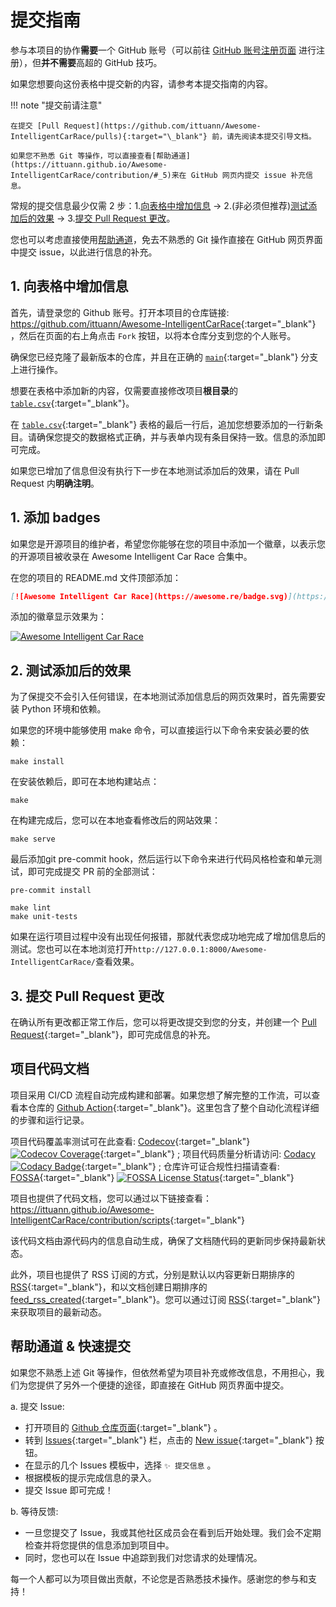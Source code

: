 # 提交指南

参与本项目的协作**需要**一个 GitHub 账号（可以前往 [GitHub 账号注册页面](https://github.com/signup) 进行注册），但**并不需要**高超的 GitHub 技巧。

如果您想要向这份表格中提交新的内容，请参考本提交指南的内容。

!!! note "提交前请注意"

    在提交 [Pull Request](https://github.com/ittuann/Awesome-IntelligentCarRace/pulls){:target="\_blank"} 前，请先阅读本提交引导文档。

    如果您不熟悉 Git 等操作，可以直接查看[帮助通道](https://ittuann.github.io/Awesome-IntelligentCarRace/contribution/#_5)来在 GitHub 网页内提交 issue 补充信息。

常规的提交信息最少仅需 2 步：1.[向表格中增加信息](https://ittuann.github.io/Awesome-IntelligentCarRace/contribution/#_2) -> 2.(非必须但推荐)[测试添加后的效果](https://ittuann.github.io/Awesome-IntelligentCarRace/contribution/#_3) -> 3.[提交 Pull Request 更改](https://ittuann.github.io/Awesome-IntelligentCarRace/contribution/#_4)。

您也可以考虑直接使用[帮助通道](https://ittuann.github.io/Awesome-IntelligentCarRace/contribution/#_5)，免去不熟悉的 Git 操作直接在 GitHub 网页界面中提交 issue，以此进行信息的补充。

## 1. 向表格中增加信息

首先，请登录您的 Github 账号。打开本项目的仓库链接: <https://github.com/ittuann/Awesome-IntelligentCarRace>{:target="\_blank"} ，然后在页面的右上角点击 `Fork` 按钮，以将本仓库分支到您的个人账号。

确保您已经克隆了最新版本的仓库，并且在正确的 [`main`](https://github.com/ittuann/Awesome-IntelligentCarRace/tree/main){:target="\_blank"} 分支上进行操作。

想要在表格中添加新的内容，仅需要直接修改项目**根目录**的 [`table.csv`](https://github.com/ittuann/Awesome-IntelligentCarRace/blob/main/table.csv){:target="\_blank"}。

在 [`table.csv`](https://github.com/ittuann/Awesome-IntelligentCarRace/blob/main/table.csv){:target="\_blank"} 表格的最后一行后，追加您想要添加的一行新条目。请确保您提交的数据格式正确，并与表单内现有条目保持一致。信息的添加即可完成。

如果您已增加了信息但没有执行下一步在本地测试添加后的效果，请在 Pull Request 内**明确注明**。

## 1. 添加 badges

如果您是开源项目的维护者，希望您你能够在您的项目中添加一个徽章，以表示您的开源项目被收录在 Awesome Intelligent Car Race 合集中。

在您的项目的 README.md 文件顶部添加：

```markdown
[![Awesome Intelligent Car Race](https://awesome.re/badge.svg)](https://github.com/ittuann/Awesome-IntelligentCarRace)
```

添加的徽章显示效果为：

[![Awesome Intelligent Car Race](https://awesome.re/badge.svg)](https://github.com/ittuann/Awesome-IntelligentCarRace)

## 2. 测试添加后的效果

为了保提交不会引入任何错误，在本地测试添加信息后的网页效果时，首先需要安装 Python 环境和依赖。

如果您的环境中能够使用 make 命令，可以直接运行以下命令来安装必要的依赖：

```shell
make install
```

在安装依赖后，即可在本地构建站点：

```shell
make
```

在构建完成后，您可以在本地查看修改后的网站效果：

```shell
make serve
```

最后添加git pre-commit hook，然后运行以下命令来进行代码风格检查和单元测试，即可完成提交 PR 前的全部测试：

```shell
pre-commit install

make lint
make unit-tests
```

如果在运行项目过程中没有出现任何报错，那就代表您成功地完成了增加信息后的测试。您也可以在本地浏览打开`http://127.0.0.1:8000/Awesome-IntelligentCarRace/`查看效果。

## 3. 提交 Pull Request 更改

在确认所有更改都正常工作后，您可以将更改提交到您的分支，并创建一个 [Pull Request](https://github.com/ittuann/Awesome-IntelligentCarRace/pulls){:target="\_blank"}，即可完成信息的补充。

## 项目代码文档

项目采用 CI/CD 流程自动完成构建和部署。如果您想了解完整的工作流，可以查看本仓库的 [Github Action](https://github.com/ittuann/Awesome-IntelligentCarRace/actions){:target="\_blank"}。这里包含了整个自动化流程详细的步骤和运行记录。

项目代码覆盖率测试可在此查看: [Codecov](https://app.codecov.io/gh/ittuann/Awesome-IntelligentCarRace){:target="\_blank"} [![Codecov Coverage](https://codecov.io/gh/ittuann/Awesome-IntelligentCarRace/graph/badge.svg?token=UZT4S22K06)](https://codecov.io/gh/ittuann/Awesome-IntelligentCarRace){:target="\_blank"} ; 项目代码质量分析请访问: [Codacy](https://app.codacy.com/gh/ittuann/Awesome-IntelligentCarRace/dashboard?utm_source=gh&utm_medium=referral&utm_content=&utm_campaign=Badge_grade) [![Codacy Badge](https://app.codacy.com/project/badge/Grade/35d02f5299284eefadd465b0d01a8fce)](https://app.codacy.com/gh/ittuann/Awesome-IntelligentCarRace/dashboard?utm_source=gh&utm_medium=referral&utm_content=&utm_campaign=Badge_grade){:target="\_blank"} ; 仓库许可证合规性扫描请查看: [FOSSA](https://app.fossa.com/projects/git%2Bgithub.com%2Fittuann%2FAwesome-IntelligentCarRace){:target="\_blank"} [![FOSSA License Status](https://app.fossa.com/api/projects/git%2Bgithub.com%2Fittuann%2FAwesome-IntelligentCarRace.svg?type=small)](https://app.fossa.com/projects/git%2Bgithub.com%2Fittuann%2FAwesome-IntelligentCarRace?ref=badge_small){:target="\_blank"}

项目也提供了代码文档，您可以通过以下链接查看：<https://ittuann.github.io/Awesome-IntelligentCarRace/contribution/scripts>{:target="\_blank"}

该代码文档由源代码内的信息自动生成，确保了文档随代码的更新同步保持最新状态。

此外，项目也提供了 RSS 订阅的方式，分别是默认以内容更新日期排序的[RSS](https://ittuann.github.io/Awesome-IntelligentCarRace/feed_rss_created.xml){:target="\_blank"}，和以文档创建日期排序的 [feed_rss_created](https://ittuann.github.io/Awesome-IntelligentCarRace/feed_rss_created.xml){:target="\_blank"}。您可以通过订阅 [RSS](https://ittuann.github.io/Awesome-IntelligentCarRace/feed_rss_created.xml){:target="\_blank"} 来获取项目的最新动态。

## 帮助通道 & 快速提交

如果您不熟悉上述 Git 等操作，但依然希望为项目补充或修改信息，不用担心，我们为您提供了另外一个便捷的途径，即直接在 GitHub 网页界面中提交。

a. 提交 Issue:

- 打开项目的 [Github 仓库页面](https://github.com/ittuann/Awesome-IntelligentCarRace){:target="\_blank"} 。
- 转到 [Issues](https://github.com/ittuann/Awesome-IntelligentCarRace/issues){:target="\_blank"} 栏，点击的 [New issue](https://github.com/ittuann/Awesome-IntelligentCarRace/issues/new/choose){:target="\_blank"} 按钮。
- 在显示的几个 Issues 模板中，选择 `✨ 提交信息` 。
- 根据模板的提示完成信息的录入。
- 提交 Issue 即可完成！

b. 等待反馈:

- 一旦您提交了 Issue，我或其他社区成员会在看到后开始处理。我们会不定期检查并将您提供的信息添加到项目中。
- 同时，您也可以在 Issue 中追踪到我们对您请求的处理情况。

每一个人都可以为项目做出贡献，不论您是否熟悉技术操作。感谢您的参与和支持！

